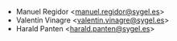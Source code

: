 - Manuel Regidor \<<manuel.regidor@sygel.es>\>
- Valentín Vinagre \<<valentin.vinagre@sygel.es>\>
- Harald Panten \<<harald.panten@sygel.es>\>
